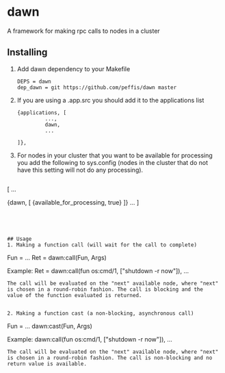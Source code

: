 # dawn
A framework for making rpc calls to nodes in a cluster

## Installing
1. Add dawn dependency to your Makefile
   ```
   DEPS = dawn
   dep_dawn = git https://github.com/peffis/dawn master
   ```

2. If you are using a .app.src you should add it to the applications list
   ```
   {applications, [
			...,
			dawn,
			...

   ]},
   ```

3. For nodes in your cluster that you want to be available for
processing you add the following to sys.config (nodes in the cluster
that do not have this setting will not do any processing). 
   ```
[
...

 {dawn, [
         {available_for_processing, true}
        ]}
...
]
   ```




## Usage
1. Making a function call (will wait for the call to complete)
   ```
   Fun = ...
   Ret = dawn:call(Fun, Args)
   
   Example:
   Ret = dawn:call(fun os:cmd/1, ["shutdown -r now"]),
   ...
   
   ```
   The call will be evaluated on the "next" available node, where "next"
   is chosen in a round-robin fashion. The call is blocking and the 
   value of the function evaluated is returned. 


2. Making a function cast (a non-blocking, asynchronous call)
   ```
   Fun = ...
   dawn:cast(Fun, Args)
   
   Example:
   dawn:call(fun os:cmd/1, ["shutdown -r now"]),
   ...
   ```
   The call will be evaluated on the "next" available node, where "next"
   is chosen in a round-robin fashion. The call is non-blocking and no 
   return value is available. 

